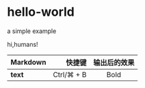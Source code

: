 # hello-world
a simple example


hi,humans!

| Markdown        | 快捷键   |  输出后的效果  |
| --------   | -----:  | :----:  |
| **text**     | Ctrl/⌘ + B |   Bold     |
